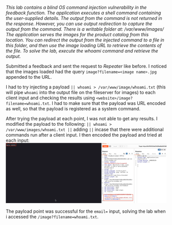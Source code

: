 *This lab contains a blind OS command injection vulnerability in the feedback function.
The application executes a shell command containing the user-supplied details. The output from the command is not returned in the response. However, you can use output redirection to capture the output from the command. There is a writable folder at:
/var/www/images/
The application serves the images for the product catalog from this location. You can redirect the output from the injected command to a file in this folder, and then use the image loading URL to retrieve the contents of the file.
To solve the lab, execute the whoami command and retrieve the output.*

Submitted a feedback and sent the request to *Repeater* like before. I noticed that the images loaded had the query `image?filename=<image name>.jpg` appended to the URL. 

I had to try injecting a payload 
`|| whoami > /var/www/image/whoami.txt` (this will pipe `whoami` into the output file on the fileserver for images)
to each client input and checking the results using `<website>/image?filename=whoami.txt`. 
I had to make sure that the payload was  URL encoded as well, so that the payload is registered as a system command. 

After trying the payload at each point, I was not able to get any results. I modified the payload to the following: 
`|| whoami > /var/www/images/whoami.txt ||` adding `||` incase that there were additional commands run after a client input. I then encoded the payload and tried at each input: 
![Screenshot 2024-05-09 at 11.16.49 AM](images/Screenshot%202024-05-09%20at%2011.16.49%20AM.png)

The payload point was successful for the `email=` input, solving the lab when i accessed the `/image?filename=whoami.txt`.
